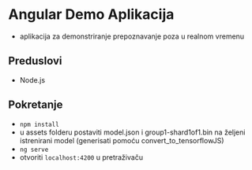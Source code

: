 # Angular Demo Aplikacija
- aplikacija za demonstriranje prepoznavanje poza u realnom vremenu

## Preduslovi
- Node.js

## Pokretanje
- `npm install`
- u assets folderu postaviti model.json i group1-shard1of1.bin na željeni istrenirani model (generisati pomoću convert_to_tensorflowJS)
- `ng serve`
- otvoriti `localhost:4200` u pretraživaču

